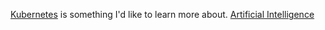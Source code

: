 [Kubernetes](Kubernetes.md) is something I'd like to learn more about.
[Artificial Intelligence](Artificial%20Intelligence.md)

